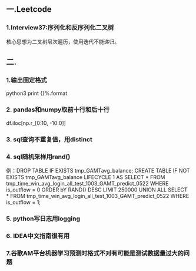 ## 一.Leetcode
### 1.Interview37:序列化和反序列化二叉树
核心思想为二叉树层次遍历，使用迭代不能递归。
## 二.

### 1.输出固定格式
python3 print {}%.format 

### 2. pandas和numpy取前十行和后十行
df.iloc[np.r_[0:10, -10:0]] 

### 3. sql查询不重复值，用distinct

### 4. sql随机采样用rand()
例：DROP TABLE IF EXISTS tmp_GAMTavg_balance;
  CREATE  TABLE IF NOT EXISTS tmp_GAMTavg_balance LIFECYCLE 1 AS
  SELECT *
  FROM tmp_time_win_avg_login_all_test_1003_GAMT_predict_0522
  WHERE is_outflow = 0
  ORDER bY RAND() DESC LIMIT 250000
  UNION ALL
  SELECT *
  FROM tmp_time_win_avg_login_all_test_1003_GAMT_predict_0522
  WHERE is_outflow = 1;

### 5. python写日志用logging

### 6. IDEA中文指南很有用

### 7.谷歌AM平台机器学习预测时格式不对有可能是测试数据量过大的问题